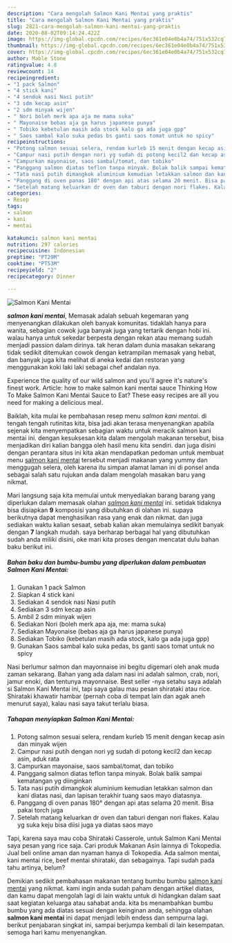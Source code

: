 ```yaml
---
description: "Cara mengolah Salmon Kani Mentai yang praktis"
title: "Cara mengolah Salmon Kani Mentai yang praktis"
slug: 2821-cara-mengolah-salmon-kani-mentai-yang-praktis
date: 2020-08-02T09:14:24.422Z
image: https://img-global.cpcdn.com/recipes/6ec361e04e0b4a74/751x532cq70/salmon-kani-mentai-foto-resep-utama.jpg
thumbnail: https://img-global.cpcdn.com/recipes/6ec361e04e0b4a74/751x532cq70/salmon-kani-mentai-foto-resep-utama.jpg
cover: https://img-global.cpcdn.com/recipes/6ec361e04e0b4a74/751x532cq70/salmon-kani-mentai-foto-resep-utama.jpg
author: Mable Stone
ratingvalue: 4.8
reviewcount: 14
recipeingredient:
- "1 pack Salmon"
- "4 stick kani"
- "4 sendok nasi Nasi putih"
- "3 sdm kecap asin"
- "2 sdm minyak wijen"
- " Nori boleh merk apa aja me mama suka"
- " Mayonaise bebas aja ga harus japanese punya"
- " Tobiko kebetulan masih ada stock kalo ga ada juga gpp"
- " Saos sambal kalo suka pedas bs ganti saos tomat untuk no spicy"
recipeinstructions:
- "Potong salmon sesuai selera, rendam kurleb 15 menit dengan kecap asin dan minyak wijen"
- "Campur nasi putih dengan nori yg sudah di potong kecil2 dan kecap asin, aduk rata"
- "Campurkan mayonaise, saos sambal/tomat, dan tobiko"
- "Panggang salmon diatas teflon tanpa minyak. Bolak balik sampai kematangan yg diinginkan"
- "Tata nasi putih dimangkok aluminium kemudian letakkan salmon dan kani diatas nasi, dan lapisan terakhir tuang saos mayo diatasnya."
- "Panggang di oven panas 180° dengan api atas selama 20 menit. Bisa pakai torch juga"
- "Setelah matang keluarkan dr oven dan taburi dengan nori flakes. Kalau yg suka keju bisa diisi juga ya diatas saos mayo"
categories:
- Resep
tags:
- salmon
- kani
- mentai

katakunci: salmon kani mentai 
nutrition: 297 calories
recipecuisine: Indonesian
preptime: "PT29M"
cooktime: "PT53M"
recipeyield: "2"
recipecategory: Dinner

---
```



![Salmon Kani Mentai](https://img-global.cpcdn.com/recipes/6ec361e04e0b4a74/751x532cq70/salmon-kani-mentai-foto-resep-utama.jpg)

<b><i>salmon kani mentai</i></b>, Memasak adalah sebuah kegemaran yang menyenangkan dilakukan oleh banyak komunitas. tidaklah hanya para wanita, sebagian cowok juga banyak juga yang tertarik dengan hobi ini. walau hanya untuk sekedar berpesta dengan rekan atau memang sudah menjadi passion dalam dirinya. tak heran dalam dunia masakan sekarang tidak sedikit ditemukan cowok dengan ketrampilan memasak yang hebat, dan banyak juga kita melihat di aneka kedai dan restoran yang menggunakan koki laki laki sebagai chef andalan nya.

Experience the quality of our wild salmon and you&#39;ll agree it&#39;s nature&#39;s finest work. Article: how to make salmon kani mentai sauce Thinking How To Make Salmon Kani Mentai Sauce to Eat? These easy recipes are all you need for making a delicious meal.

Baiklah, kita mulai ke pembahasan resep menu <i>salmon kani mentai</i>. di tengah tengah rutinitas kita, bisa jadi akan terasa menyenangkan apabila sejenak kita menyempatkan sebagian waktu untuk meracik salmon kani mentai ini. dengan kesuksesan kita dalam mengolah makanan tersebut, bisa menjadikan diri kalian bangga oleh hasil menu kita sendiri. dan juga disini dengan perantara situs ini kita akan mendapatkan pedoman untuk membuat menu <u>salmon kani mentai</u> tersebut menjadi makanan yang yummy dan menggugah selera, oleh karena itu simpan alamat laman ini di ponsel anda sebagai salah satu rujukan anda dalam mengolah masakan baru yang nikmat.


Mari langsung saja kita memulai untuk menyediakan barang barang yang diperlukan dalam memasak olahan <u><i>salmon kani mentai</i></u> ini. setidak tidaknya bisa disiapkan <b>9</b> komposisi yang dibutuhkan di olahan ini. supaya berikutnya dapat menghasilkan rasa yang enak dan nikmat. dan juga sediakan waktu kalian sesaat, sebab kalian akan memulainya sedikit banyak dengan <b>7</b> langkah mudah. saya berharap berbagai hal yang dibutuhkan sudah anda miliki disini, oke mari kita proses dengan mencatat dulu bahan baku berikut ini.

<!--inarticleads1-->

##### Bahan baku dan bumbu-bumbu yang diperlukan dalam pembuatan Salmon Kani Mentai:

1. Gunakan 1 pack Salmon
1. Siapkan 4 stick kani
1. Sediakan 4 sendok nasi Nasi putih
1. Sediakan 3 sdm kecap asin
1. Ambil 2 sdm minyak wijen
1. Sediakan  Nori (boleh merk apa aja, me: mama suka)
1. Sediakan  Mayonaise (bebas aja ga harus japanese punya)
1. Sediakan  Tobiko (kebetulan masih ada stock, kalo ga ada juga gpp)
1. Gunakan  Saos sambal kalo suka pedas, bs ganti saos tomat untuk no spicy


Nasi berlumur salmon dan mayonnaise ini begitu digemari oleh anak muda zaman sekarang. Bahan yang ada dalam nasi ini adalah salmon, crab, nori, jamur enoki, dan tentunya mayonnaise. Best seller -nya setahu saya adalah si Salmon Kani Mentai ini, tapi saya galau mau pesan shirataki atau rice. Shirataki khawatir hambar (pernah coba di tempat lain dan agak aneh menurut saya), kalau nasi saya takut terlalu biasa. 

<!--inarticleads2-->

##### Tahapan menyiapkan Salmon Kani Mentai:

1. Potong salmon sesuai selera, rendam kurleb 15 menit dengan kecap asin dan minyak wijen
1. Campur nasi putih dengan nori yg sudah di potong kecil2 dan kecap asin, aduk rata
1. Campurkan mayonaise, saos sambal/tomat, dan tobiko
1. Panggang salmon diatas teflon tanpa minyak. Bolak balik sampai kematangan yg diinginkan
1. Tata nasi putih dimangkok aluminium kemudian letakkan salmon dan kani diatas nasi, dan lapisan terakhir tuang saos mayo diatasnya.
1. Panggang di oven panas 180° dengan api atas selama 20 menit. Bisa pakai torch juga
1. Setelah matang keluarkan dr oven dan taburi dengan nori flakes. Kalau yg suka keju bisa diisi juga ya diatas saos mayo


Tapi, karena saya mau coba Shirataki Casserole, untuk Salmon Kani Mentai saya pesan yang rice saja. Cari produk Makanan Asin lainnya di Tokopedia. Jual beli online aman dan nyaman hanya di Tokopedia. Ada salmon mentai, kani mentai rice, beef mentai shirataki, dan sebagainya. Tapi sudah pada tahu artinya, belum? 

Demikian sedikit pembahasan makanan tentang bumbu bumbu <u>salmon kani mentai</u> yang nikmat. kami ingin anda sudah paham dengan artikel diatas, dan kamu dapat mengolah lagi di lain waktu untuk di hidangkan dalam saat saat kegiatan keluarga atau sahabat anda. kita bs menambahkan bumbu bumbu yang ada diatas sesuai dengan keinginan anda, sehingga olahan <b>salmon kani mentai</b> ini dapat menjadi lebih endess dan sempurna lagi. berikut penjabaran singkat ini, sampai berjumpa kembali di lain kesempatan. semoga hari kamu menyenangkan.
